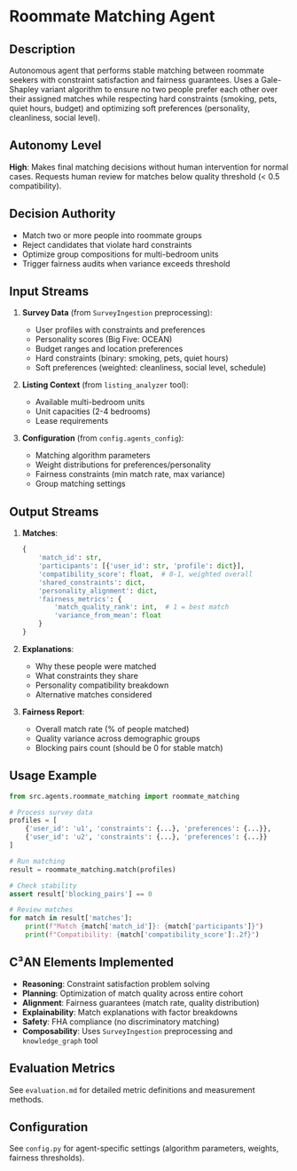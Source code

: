 # Roommate Matching Agent

## Description
Autonomous agent that performs stable matching between roommate seekers with constraint satisfaction and fairness guarantees. Uses a Gale-Shapley variant algorithm to ensure no two people prefer each other over their assigned matches while respecting hard constraints (smoking, pets, quiet hours, budget) and optimizing soft preferences (personality, cleanliness, social level).

## Autonomy Level
**High**: Makes final matching decisions without human intervention for normal cases. Requests human review for matches below quality threshold (< 0.5 compatibility).

## Decision Authority
- Match two or more people into roommate groups
- Reject candidates that violate hard constraints
- Optimize group compositions for multi-bedroom units
- Trigger fairness audits when variance exceeds threshold

## Input Streams
1. **Survey Data** (from `SurveyIngestion` preprocessing):
   - User profiles with constraints and preferences
   - Personality scores (Big Five: OCEAN)
   - Budget ranges and location preferences
   - Hard constraints (binary: smoking, pets, quiet hours)
   - Soft preferences (weighted: cleanliness, social level, schedule)

2. **Listing Context** (from `listing_analyzer` tool):
   - Available multi-bedroom units
   - Unit capacities (2-4 bedrooms)
   - Lease requirements

3. **Configuration** (from `config.agents_config`):
   - Matching algorithm parameters
   - Weight distributions for preferences/personality
   - Fairness constraints (min match rate, max variance)
   - Group matching settings

## Output Streams
1. **Matches**:
   ```python
   {
       'match_id': str,
       'participants': [{'user_id': str, 'profile': dict}],
       'compatibility_score': float,  # 0-1, weighted overall
       'shared_constraints': dict,
       'personality_alignment': dict,
       'fairness_metrics': {
           'match_quality_rank': int,  # 1 = best match
           'variance_from_mean': float
       }
   }
   ```

2. **Explanations**:
   - Why these people were matched
   - What constraints they share
   - Personality compatibility breakdown
   - Alternative matches considered

3. **Fairness Report**:
   - Overall match rate (% of people matched)
   - Quality variance across demographic groups
   - Blocking pairs count (should be 0 for stable match)

## Usage Example
```python
from src.agents.roommate_matching import roommate_matching

# Process survey data
profiles = [
    {'user_id': 'u1', 'constraints': {...}, 'preferences': {...}},
    {'user_id': 'u2', 'constraints': {...}, 'preferences': {...}}
]

# Run matching
result = roommate_matching.match(profiles)

# Check stability
assert result['blocking_pairs'] == 0

# Review matches
for match in result['matches']:
    print(f"Match {match['match_id']}: {match['participants']}")
    print(f"Compatibility: {match['compatibility_score']:.2f}")
```

## C³AN Elements Implemented
- **Reasoning**: Constraint satisfaction problem solving
- **Planning**: Optimization of match quality across entire cohort
- **Alignment**: Fairness guarantees (match rate, quality distribution)
- **Explainability**: Match explanations with factor breakdowns
- **Safety**: FHA compliance (no discriminatory matching)
- **Composability**: Uses `SurveyIngestion` preprocessing and `knowledge_graph` tool

## Evaluation Metrics
See `evaluation.md` for detailed metric definitions and measurement methods.

## Configuration
See `config.py` for agent-specific settings (algorithm parameters, weights, fairness thresholds).
